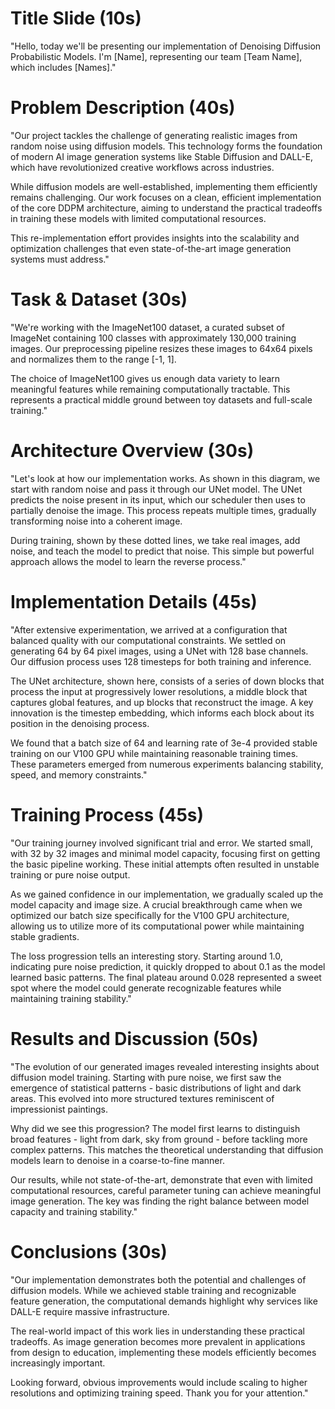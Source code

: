 # Title Slide (10s)
"Hello, today we'll be presenting our implementation of Denoising Diffusion Probabilistic Models. I'm [Name], representing our team [Team Name], which includes [Names]."

# Problem Description (40s)
"Our project tackles the challenge of generating realistic images from random noise using diffusion models. This technology forms the foundation of modern AI image generation systems like Stable Diffusion and DALL-E, which have revolutionized creative workflows across industries.

While diffusion models are well-established, implementing them efficiently remains challenging. Our work focuses on a clean, efficient implementation of the core DDPM architecture, aiming to understand the practical tradeoffs in training these models with limited computational resources.

This re-implementation effort provides insights into the scalability and optimization challenges that even state-of-the-art image generation systems must address."

# Task & Dataset (30s)
"We're working with the ImageNet100 dataset, a curated subset of ImageNet containing 100 classes with approximately 130,000 training images. Our preprocessing pipeline resizes these images to 64x64 pixels and normalizes them to the range [-1, 1].

The choice of ImageNet100 gives us enough data variety to learn meaningful features while remaining computationally tractable. This represents a practical middle ground between toy datasets and full-scale training."

# Architecture Overview (30s)
"Let's look at how our implementation works. As shown in this diagram, we start with random noise and pass it through our UNet model. The UNet predicts the noise present in its input, which our scheduler then uses to partially denoise the image. This process repeats multiple times, gradually transforming noise into a coherent image.

During training, shown by these dotted lines, we take real images, add noise, and teach the model to predict that noise. This simple but powerful approach allows the model to learn the reverse process."

# Implementation Details (45s)
"After extensive experimentation, we arrived at a configuration that balanced quality with our computational constraints. We settled on generating 64 by 64 pixel images, using a UNet with 128 base channels. Our diffusion process uses 128 timesteps for both training and inference.

The UNet architecture, shown here, consists of a series of down blocks that process the input at progressively lower resolutions, a middle block that captures global features, and up blocks that reconstruct the image. A key innovation is the timestep embedding, which informs each block about its position in the denoising process.

We found that a batch size of 64 and learning rate of 3e-4 provided stable training on our V100 GPU while maintaining reasonable training times. These parameters emerged from numerous experiments balancing stability, speed, and memory constraints."

# Training Process (45s)
"Our training journey involved significant trial and error. We started small, with 32 by 32 images and minimal model capacity, focusing first on getting the basic pipeline working. These initial attempts often resulted in unstable training or pure noise output.

As we gained confidence in our implementation, we gradually scaled up the model capacity and image size. A crucial breakthrough came when we optimized our batch size specifically for the V100 GPU architecture, allowing us to utilize more of its computational power while maintaining stable gradients.

The loss progression tells an interesting story. Starting around 1.0, indicating pure noise prediction, it quickly dropped to about 0.1 as the model learned basic patterns. The final plateau around 0.028 represented a sweet spot where the model could generate recognizable features while maintaining training stability."

# Results and Discussion (50s)
"The evolution of our generated images revealed interesting insights about diffusion model training. Starting with pure noise, we first saw the emergence of statistical patterns - basic distributions of light and dark areas. This evolved into more structured textures reminiscent of impressionist paintings.

Why did we see this progression? The model first learns to distinguish broad features - light from dark, sky from ground - before tackling more complex patterns. This matches the theoretical understanding that diffusion models learn to denoise in a coarse-to-fine manner.

Our results, while not state-of-the-art, demonstrate that even with limited computational resources, careful parameter tuning can achieve meaningful image generation. The key was finding the right balance between model capacity and training stability."

# Conclusions (30s)
"Our implementation demonstrates both the potential and challenges of diffusion models. While we achieved stable training and recognizable feature generation, the computational demands highlight why services like DALL-E require massive infrastructure.

The real-world impact of this work lies in understanding these practical tradeoffs. As image generation becomes more prevalent in applications from design to education, implementing these models efficiently becomes increasingly important.

Looking forward, obvious improvements would include scaling to higher resolutions and optimizing training speed. Thank you for your attention." 